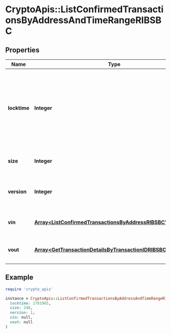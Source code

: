 # CryptoApis::ListConfirmedTransactionsByAddressAndTimeRangeRIBSBC

## Properties

| Name | Type | Description | Notes |
| ---- | ---- | ----------- | ----- |
| **locktime** | **Integer** | Represents the locktime on the transaction on the specific blockchain, i.e. the blockheight at which the transaction is valid. |  |
| **size** | **Integer** | Represents the total size of this transaction. |  |
| **version** | **Integer** | Represents the transaction&#39;s version number. |  |
| **vin** | [**Array&lt;ListConfirmedTransactionsByAddressRIBSBCVinInner&gt;**](ListConfirmedTransactionsByAddressRIBSBCVinInner.md) | Represents the transaction inputs. |  |
| **vout** | [**Array&lt;GetTransactionDetailsByTransactionIDRIBSBCVoutInner&gt;**](GetTransactionDetailsByTransactionIDRIBSBCVoutInner.md) | Represents the transaction outputs. | [optional] |

## Example

```ruby
require 'crypto_apis'

instance = CryptoApis::ListConfirmedTransactionsByAddressAndTimeRangeRIBSBC.new(
  locktime: 1781965,
  size: 248,
  version: 1,
  vin: null,
  vout: null
)
```


